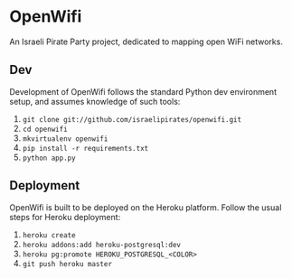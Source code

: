 OpenWifi
========

An Israeli Pirate Party project, dedicated to mapping open WiFi networks.

Dev
---
Development of OpenWifi follows the standard Python dev environment setup, and assumes knowledge of such tools:

 1. `git clone git://github.com/israelipirates/openwifi.git`
 2. `cd openwifi`
 3. `mkvirtualenv openwifi`
 4. `pip install -r requirements.txt`
 5. `python app.py`

Deployment
----------
OpenWifi is built to be deployed on the Heroku platform. Follow the usual steps for Heroku deployment:

 1. `heroku create`
 2. `heroku addons:add heroku-postgresql:dev`
 3. `heroku pg:promote HEROKU_POSTGRESQL_<COLOR>`
 4. `git push heroku master`
